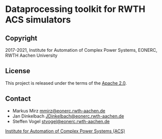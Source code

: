 # Dataprocessing toolkit for RWTH ACS simulators

## Copyright

2017-2021, Institute for Automation of Complex Power Systems, EONERC, RWTH Aachen University

## License

This project is released under the terms of the [Apache 2.0](LICENSE).


## Contact

- Markus Mirz <mmirz@eonerc.rwth-aachen.de>
- Jan Dinkelbach <JDinkelbach@eonerc.rwth-aachen.de>
- Steffen Vogel <stvogel@eonerc.rwth-aachen.de>

[Institute for Automation of Complex Power Systems (ACS)](http://www.acs.eonerc.rwth-aachen.de)